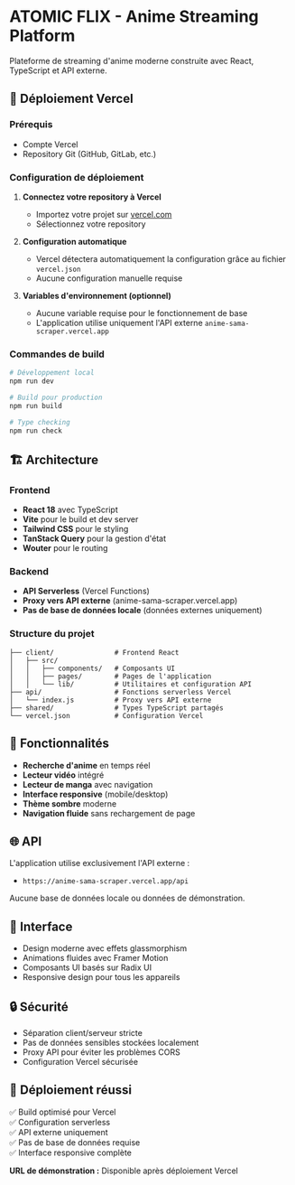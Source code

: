 # ATOMIC FLIX - Anime Streaming Platform

Plateforme de streaming d'anime moderne construite avec React, TypeScript et API externe.

## 🚀 Déploiement Vercel

### Prérequis
- Compte Vercel
- Repository Git (GitHub, GitLab, etc.)

### Configuration de déploiement

1. **Connectez votre repository à Vercel**
   - Importez votre projet sur [vercel.com](https://vercel.com)
   - Sélectionnez votre repository

2. **Configuration automatique**
   - Vercel détectera automatiquement la configuration grâce au fichier `vercel.json`
   - Aucune configuration manuelle requise

3. **Variables d'environnement (optionnel)**
   - Aucune variable requise pour le fonctionnement de base
   - L'application utilise uniquement l'API externe `anime-sama-scraper.vercel.app`

### Commandes de build

```bash
# Développement local
npm run dev

# Build pour production
npm run build

# Type checking
npm run check
```

## 🏗️ Architecture

### Frontend
- **React 18** avec TypeScript
- **Vite** pour le build et dev server
- **Tailwind CSS** pour le styling
- **TanStack Query** pour la gestion d'état
- **Wouter** pour le routing

### Backend
- **API Serverless** (Vercel Functions)
- **Proxy vers API externe** (anime-sama-scraper.vercel.app)
- **Pas de base de données locale** (données externes uniquement)

### Structure du projet
```
├── client/               # Frontend React
│   ├── src/
│   │   ├── components/   # Composants UI
│   │   ├── pages/        # Pages de l'application
│   │   └── lib/          # Utilitaires et configuration API
├── api/                  # Fonctions serverless Vercel
│   └── index.js          # Proxy vers API externe
├── shared/               # Types TypeScript partagés
└── vercel.json           # Configuration Vercel
```

## 🔧 Fonctionnalités

- **Recherche d'anime** en temps réel
- **Lecteur vidéo** intégré
- **Lecteur de manga** avec navigation
- **Interface responsive** (mobile/desktop)
- **Thème sombre** moderne
- **Navigation fluide** sans rechargement de page

## 🌐 API

L'application utilise exclusivement l'API externe :
- `https://anime-sama-scraper.vercel.app/api`

Aucune base de données locale ou données de démonstration.

## 📱 Interface

- Design moderne avec effets glassmorphism
- Animations fluides avec Framer Motion
- Composants UI basés sur Radix UI
- Responsive design pour tous les appareils

## 🔒 Sécurité

- Séparation client/serveur stricte
- Pas de données sensibles stockées localement
- Proxy API pour éviter les problèmes CORS
- Configuration Vercel sécurisée

## 📝 Déploiement réussi

✅ Build optimisé pour Vercel  
✅ Configuration serverless  
✅ API externe uniquement  
✅ Pas de base de données requise  
✅ Interface responsive complète  

**URL de démonstration :** Disponible après déploiement Vercel